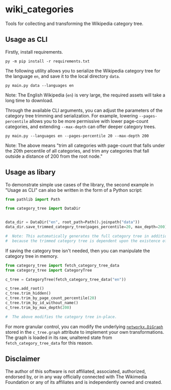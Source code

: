# wiki_categories

Tools for collecting and transforming the Wikipedia category tree.

## Usage as CLI

Firstly, install requirements.

```commandline
py -m pip install -r requirements.txt
```

The following utility allows you to serialize the Wikipedia category tree for the language `en`, and 
save it to the local directory `data`.

```commandline
py main.py data --languages en
```

Note: The English Wikipedia (`en`) is very large, the required assets will take a long time to download.

Through the available CLI arguments, you can adjust the parameters of the category tree trimming and serialization.
For example, lowering `--pages-percentile` allows you to be more permissive with lower page-count categories, and 
extending `--max-depth` can offer deeper category trees.

```commandline
py main.py --languages en --pages-percentile 20 --max-depth 200
```

Note: The above means "trim all categories with page-count that falls under the 20th percentile of all categories, 
and trim any categories that fall outside a distance of 200 from the root node."

## Usage as libary

To demonstrate simple use cases of the library, the second example in "Usage as CLI" can also be written in the 
form of a Python script:

```python
from pathlib import Path

from category_tree import DataDir


data_dir = DataDir("en", root_path=Path().joinpath("data"))
data_dir.save_trimmed_category_tree(pages_percentile=20, max_depth=200)

#  Note: This automatically generates the full category tree in addition to the trimmed category tree,
#  because the trimmed category tree is dependent upon the existence of the full category tree.
```

If saving the category tree isn't needed, then you can manipulate the category tree in memory.

```python
from category_tree import fetch_category_tree_data
from category_tree import CategoryTree

c_tree = CategoryTree(fetch_category_tree_data("en"))

c_tree.add_root()
c_tree.trim_hidden()
c_tree.trim_by_page_count_percentile(20)
c_tree.trim_by_id_without_name()
c_tree.trim_by_max_depth(200)

#  The above modifies the category tree in-place.
```

For more granular control, you can modify the underlying 
[`networkx.DiGraph`](https://networkx.org/documentation/stable/reference/classes/digraph.html) 
stored in the `c_tree.graph` attribute to implement your own transformations. The graph is loaded in 
its raw, unaltered state from `fetch_category_tree_data` for this reason.

## Disclaimer

The author of this software is not affiliated, associated, authorized, endorsed by, or in any way 
officially connected with The Wikimedia Foundation or any of its affiliates and is independently 
owned and created.